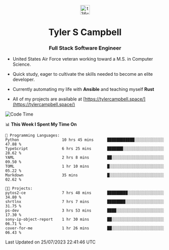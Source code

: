 <p align="center">
<a href="https://www.linkedin.com/in/t36campbell" target="blank"><img align="center" src="https://ik.imagekit.io/t36campbell/Portfolio/linkedin.png.original_m8bbGgPh6.png" alt="t36campbell" height="30" width="30" /></a>
</p>
<h1 align="center">Tyler S Campbell</h1>
<h3 align="center">Full Stack Software Engineer</h3>

* United States Air Force veteran working toward a M.S. in Computer Science.

* Quick study, eager to cultivate the skills needed to become an elite developer.

* Currently automating my life with **Ansible** and teaching myself **Rust**

* All of my projects are available at [https://tylercampbell.space/](https://tylercampbell.space/)

<!--START_SECTION:waka-->
![Code Time](http://img.shields.io/badge/Code%20Time-2%2C650%20hrs%2047%20mins-blue)

📊 **This Week I Spent My Time On** 

```text
💬 Programming Languages: 
Python                   10 hrs 45 mins      ████████████░░░░░░░░░░░░░   47.88 % 
TypeScript               6 hrs 25 mins       ███████░░░░░░░░░░░░░░░░░░   28.62 % 
YAML                     2 hrs 8 mins        ██░░░░░░░░░░░░░░░░░░░░░░░   09.50 % 
TOML                     1 hr 10 mins        █░░░░░░░░░░░░░░░░░░░░░░░░   05.22 % 
Markdown                 35 mins             █░░░░░░░░░░░░░░░░░░░░░░░░   02.62 % 

🐱‍💻 Projects: 
pytos2-ce                7 hrs 48 mins       █████████░░░░░░░░░░░░░░░░   34.80 % 
shrtlnx                  7 hrs 7 mins        ████████░░░░░░░░░░░░░░░░░   31.75 % 
ps-dev                   3 hrs 53 mins       ████░░░░░░░░░░░░░░░░░░░░░   17.30 % 
sony-ip-object-report    1 hr 30 mins        ██░░░░░░░░░░░░░░░░░░░░░░░   06.71 % 
cover-for-me             1 hr 26 mins        ██░░░░░░░░░░░░░░░░░░░░░░░   06.43 % 
```


 Last Updated on 25/07/2023 22:41:46 UTC
<!--END_SECTION:waka-->
